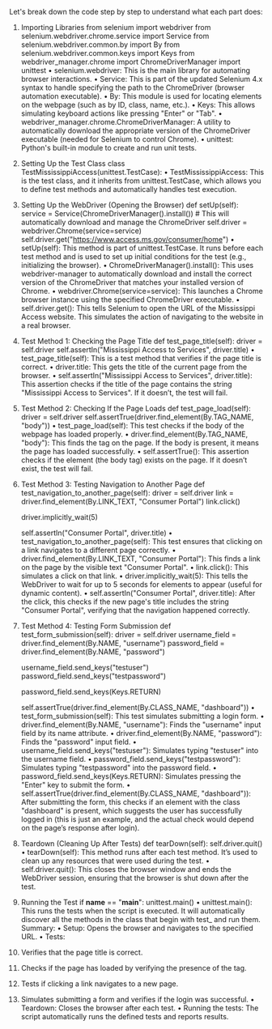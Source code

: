 Let's break down the code step by step to understand what each part does:
1. Importing Libraries
from selenium import webdriver
from selenium.webdriver.chrome.service import Service
from selenium.webdriver.common.by import By
from selenium.webdriver.common.keys import Keys
from webdriver_manager.chrome import ChromeDriverManager
import unittest
•	selenium.webdriver: This is the main library for automating browser interactions.
•	Service: This is part of the updated Selenium 4.x syntax to handle specifying the path to the ChromeDriver (browser automation executable).
•	By: This module is used for locating elements on the webpage (such as by ID, class, name, etc.).
•	Keys: This allows simulating keyboard actions like pressing "Enter" or "Tab".
•	webdriver_manager.chrome.ChromeDriverManager: A utility to automatically download the appropriate version of the ChromeDriver executable (needed for Selenium to control Chrome).
•	unittest: Python's built-in module to create and run unit tests.
2. Setting Up the Test Class
class TestMississippiAccess(unittest.TestCase):
•	TestMississippiAccess: This is the test class, and it inherits from unittest.TestCase, which allows you to define test methods and automatically handles test execution.
3. Setting Up the WebDriver (Opening the Browser)
def setUp(self):
    service = Service(ChromeDriverManager().install())  # This will automatically download and manage the ChromeDriver
    self.driver = webdriver.Chrome(service=service)
    self.driver.get("https://www.access.ms.gov/consumer/home")
•	setUp(self): This method is part of unittest.TestCase. It runs before each test method and is used to set up initial conditions for the test (e.g., initializing the browser).
•	ChromeDriverManager().install(): This uses webdriver-manager to automatically download and install the correct version of the ChromeDriver that matches your installed version of Chrome.
•	webdriver.Chrome(service=service): This launches a Chrome browser instance using the specified ChromeDriver executable.
•	self.driver.get(): This tells Selenium to open the URL of the Mississippi Access website. This simulates the action of navigating to the website in a real browser.
4. Test Method 1: Checking the Page Title
def test_page_title(self):
    driver = self.driver
    self.assertIn("Mississippi Access to Services", driver.title)
•	test_page_title(self): This is a test method that verifies if the page title is correct.
•	driver.title: This gets the title of the current page from the browser.
•	self.assertIn("Mississippi Access to Services", driver.title): This assertion checks if the title of the page contains the string "Mississippi Access to Services". If it doesn’t, the test will fail.
5. Test Method 2: Checking If the Page Loads
def test_page_load(self):
    driver = self.driver
    self.assertTrue(driver.find_element(By.TAG_NAME, "body"))
•	test_page_load(self): This test checks if the body of the webpage has loaded properly.
•	driver.find_element(By.TAG_NAME, "body"): This finds the <body> tag on the page. If the body is present, it means the page has loaded successfully.
•	self.assertTrue(): This assertion checks if the element (the body tag) exists on the page. If it doesn’t exist, the test will fail.
6. Test Method 3: Testing Navigation to Another Page
def test_navigation_to_another_page(self):
    driver = self.driver
    link = driver.find_element(By.LINK_TEXT, "Consumer Portal")
    link.click()

    driver.implicitly_wait(5)

    self.assertIn("Consumer Portal", driver.title)
•	test_navigation_to_another_page(self): This test ensures that clicking on a link navigates to a different page correctly.
•	driver.find_element(By.LINK_TEXT, "Consumer Portal"): This finds a link on the page by the visible text "Consumer Portal".
•	link.click(): This simulates a click on that link.
•	driver.implicitly_wait(5): This tells the WebDriver to wait for up to 5 seconds for elements to appear (useful for dynamic content).
•	self.assertIn("Consumer Portal", driver.title): After the click, this checks if the new page's title includes the string "Consumer Portal", verifying that the navigation happened correctly.
7. Test Method 4: Testing Form Submission
def test_form_submission(self):
    driver = self.driver
    username_field = driver.find_element(By.NAME, "username")
    password_field = driver.find_element(By.NAME, "password")

    username_field.send_keys("testuser")
    password_field.send_keys("testpassword")

    password_field.send_keys(Keys.RETURN)

    self.assertTrue(driver.find_element(By.CLASS_NAME, "dashboard"))
•	test_form_submission(self): This test simulates submitting a login form.
•	driver.find_element(By.NAME, "username"): Finds the "username" input field by its name attribute.
•	driver.find_element(By.NAME, "password"): Finds the "password" input field.
•	username_field.send_keys("testuser"): Simulates typing "testuser" into the username field.
•	password_field.send_keys("testpassword"): Simulates typing "testpassword" into the password field.
•	password_field.send_keys(Keys.RETURN): Simulates pressing the "Enter" key to submit the form.
•	self.assertTrue(driver.find_element(By.CLASS_NAME, "dashboard")): After submitting the form, this checks if an element with the class "dashboard" is present, which suggests the user has successfully logged in (this is just an example, and the actual check would depend on the page’s response after login).
8. Teardown (Cleaning Up After Tests)
def tearDown(self):
    self.driver.quit()
•	tearDown(self): This method runs after each test method. It’s used to clean up any resources that were used during the test.
•	self.driver.quit(): This closes the browser window and ends the WebDriver session, ensuring that the browser is shut down after the test.
9. Running the Test
if __name__ == "__main__":
    unittest.main()
•	unittest.main(): This runs the tests when the script is executed. It will automatically discover all the methods in the class that begin with test_ and run them.
Summary:
•	Setup: Opens the browser and navigates to the specified URL.
•	Tests: 
1.	Verifies that the page title is correct.
2.	Checks if the page has loaded by verifying the presence of the <body> tag.
3.	Tests if clicking a link navigates to a new page.
4.	Simulates submitting a form and verifies if the login was successful.
•	Teardown: Closes the browser after each test.
•	Running the tests: The script automatically runs the defined tests and reports results.


